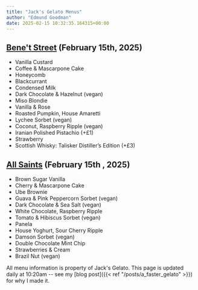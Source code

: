 ```yaml
---
title: "Jack's Gelato Menus"
author: "Edmund Goodman"
date: 2025-02-15 10:32:35.164315+00:00
---
```


## [Bene't Street](https://www.jacksgelato.com/bene-t-street-menu) (February 15th, 2025)

- Vanilla Custard
- Coffee & Mascarpone Cake
- Honeycomb
- Blackcurrant
- Condensed Milk
- Dark Chocolate & Hazelnut (vegan)
- Miso Blondie
- Vanilla & Rose
- Roasted Pumpkin, House Amaretti
- Lychee Sorbet (vegan)
- Coconut, Raspberry Ripple (vegan)
- Iranian Polished Pistachio (+£1)
- Strawberry
- Scottish Whisky: Talisker Distiller’s Edition (+£3)


## [All Saints](https://www.jacksgelato.com/all-saints-menu) (February 15th  , 2025)

- Brown Sugar Vanilla
- Cherry & Mascarpone Cake
- Ube Brownie
- Guava & Pink Peppercorn Sorbet (vegan)
- Dark Chocolate & Sea Salt (vegan)
- White Chocolate, Raspberry Ripple
- Tomato & Hibiscus Sorbet (vegan)
- Panela
- House Yoghurt, Sour Cherry Ripple
- Damson Sorbet (vegan)
- Double Chocolate Mint Chip
- Strawberries & Cream
- Brazil Nut (vegan)

All menu information is property of Jack's Gelato. This page is
updated daily at 10:20am -- see my
[blog post]({{< ref "/posts/a_faster_gelato" >}}) for why I made it.
